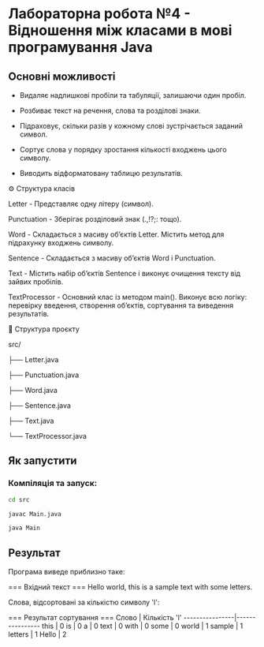 # Лабораторна робота №4 - Відношення між класами в мові програмування Java

## Основні можливості

 - Видаляє надлишкові пробіли та табуляції, залишаючи один пробіл.

 - Розбиває текст на речення, слова та розділові знаки.

 - Підраховує, скільки разів у кожному слові зустрічається заданий символ.

 - Сортує слова у порядку зростання кількості входжень цього символу.

 - Виводить відформатовану таблицю результатів.

⚙️ Структура класів

Letter - Представляє одну літеру (символ).

Punctuation -	Зберігає розділовий знак (.,!?;: тощо).

Word - Складається з масиву об’єктів Letter. Містить метод для підрахунку входжень символу.

Sentence - Складається з масиву об’єктів Word і Punctuation.

Text - Містить набір об’єктів Sentence і виконує очищення тексту від зайвих пробілів.

TextProcessor - Основний клас із методом main(). Виконує всю логіку: перевірку введення, створення об’єктів, сортування та виведення результатів.

📂 Структура проєкту

src/

 ├── Letter.java
 
 ├── Punctuation.java
 
 ├── Word.java
 
 ├── Sentence.java
 
 ├── Text.java
 
 └── TextProcessor.java

## Як запустити

### Компіляція та запуск:

```bash
cd src
```

```bash
javac Main.java
```

```bash
java Main
```


## Результат

Програма виведе приблизно таке:

=== Вхідний текст ===
Hello world, this is a sample text with some letters.

Слова, відсортовані за кількістю символу 'l':

=== Результат сортування ===
Слово           | Кiлькiсть 'l'
----------------|----------------
this            | 0
is              | 0
a               | 0
text            | 0
with            | 0
some            | 0
world           | 1
sample          | 1
letters         | 1
Hello           | 2

